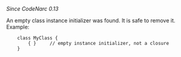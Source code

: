 
*Since CodeNarc 0.13*

An empty class instance initializer was found. It is safe to remove it. Example:

```
    class MyClass {
        { }     // empty instance initializer, not a closure
    }
```

